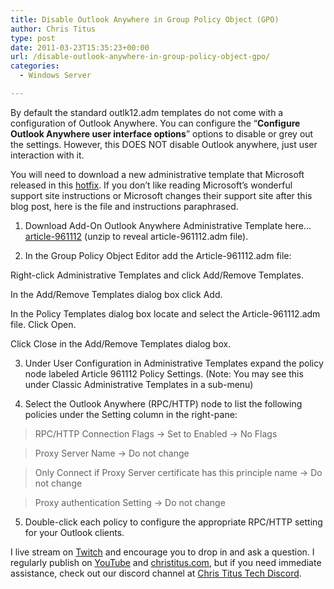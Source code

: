 ```yaml
---
title: Disable Outlook Anywhere in Group Policy Object (GPO)
author: Chris Titus
type: post
date: 2011-03-23T15:35:23+00:00
url: /disable-outlook-anywhere-in-group-policy-object-gpo/
categories:
  - Windows Server

---
```

By default the standard outlk12.adm templates do not come with a configuration of Outlook Anywhere. You can configure the &#8220;**Configure Outlook Anywhere user interface options**&#8221; options to disable or grey out the settings. However, this DOES NOT disable Outlook anywhere, just user interaction with it.

You will need to download a new administrative template that Microsoft released in this [hotfix][5]. If you don&#8217;t like reading Microsoft&#8217;s wonderful support site instructions or Microsoft changes their support site after this blog post, here is the file and instructions paraphrased.

1. Download Add-On Outlook Anywhere Administrative Template here&#8230;[article-961112][6] (unzip to reveal article-961112.adm file).
  
2. In the Group Policy Object Editor add the Article-961112.adm file:
  
Right-click Administrative Templates and click Add/Remove Templates.
  
In the Add/Remove Templates dialog box click Add.
  
In the Policy Templates dialog box locate and select the Article-961112.adm file. Click Open.
  
Click Close in the Add/Remove Templates dialog box.
  
3. Under User Configuration in Administrative Templates expand the policy node labeled Article 961112 Policy Settings. (Note: You may see this under Classic Administrative Templates in a sub-menu)
  
4. Select the Outlook Anywhere (RPC/HTTP) node to list the following policies under the Setting column in the right-pane:

> RPC/HTTP Connection Flags -> Set to Enabled -> No Flags
  
> Proxy Server Name -> Do not change
  
> Only Connect if Proxy Server certificate has this principle name -> Do not change
  
> Proxy authentication Setting -> Do not change

5. Double-click each policy to configure the appropriate RPC/HTTP setting for your Outlook clients.

I live stream on [Twitch][1] and encourage you to drop in and ask a question. I regularly publish on [YouTube][2] and [christitus.com][3], but if you need immediate assistance, check out our discord channel at [Chris Titus Tech Discord][4].

 [1]: https://twitch.tv/christitustech
 [2]: https://www.youtube.com/c/ChrisTitusTech
 [3]: https://www.christitus.com/
 [4]: https://www.christitus.com/discord
 [5]: http://support.microsoft.com/kb/961112
 [6]: http://localhost/wp-content/uploads/2011/03/article-961112.zip
